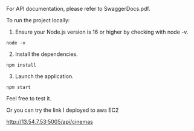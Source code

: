 For API documentation, please refer to SwaggerDocs.pdf.

To run the project locally:

1. Ensure your Node.js version is 16 or higher by checking with node -v.

```shell
node -v
```

2. Install the dependencies.

```shell
npm install
```

3. Launch the application.

```shell
npm start
```

Feel free to test it.





Or you can try the link I deployed to aws EC2

http://13.54.7.53:5005/api/cinemas

